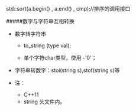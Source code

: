 std::sort(a.begin() , a.end() , cmp);//排序的调用接口

#####数字与字符串互相转换

- 数字转字符串
	
	- to_string (type val);
	
	- 单个字符char类型，使用 -'0'；

- 字符串转数字：stoi(string s),stof(string s)等

- 注：
	- C++11
	- string 头文件内。